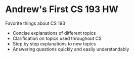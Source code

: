 # Andrew's First CS 193 HW

Favorite things about CS 193
- Concise explanations of different topics
- Clarification on topics used throughout CS
- Step by step explanations to new topics
- Answering questions quickly and easily understandably
